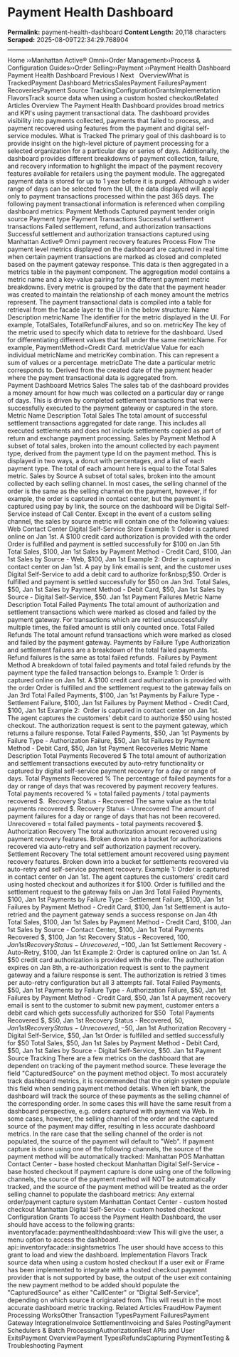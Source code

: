 # Payment Health Dashboard

**Permalink:** payment-health-dashboard
**Content Length:** 20,118 characters
**Scraped:** 2025-08-09T22:34:29.768904

---

Home &rsaquo;&rsaquo;Manhattan Active® Omni&rsaquo;&rsaquo;Order Management&rsaquo;&rsaquo;Process & Configuration Guides&rsaquo;&rsaquo;Order Selling&rsaquo;&rsaquo;Payment ››Payment Health Dashboard Payment Health Dashboard Previous&nbsp;I&nbsp;Next &nbsp; OverviewWhat is TrackedPayment&nbsp;Dashboard MetricsSalesPayment FailuresPayment RecoveriesPayment Source TrackingConfigurationGrantsImplementation FlavorsTrack source&nbsp;data when using a custom hosted checkoutRelated Articles Overview The&nbsp;Payment Health Dashboard provides broad metrics and KPI&#39;s using payment transactional data. The dashboard provides visibility into payments collected, payments that failed to process, and payment recovered using features from the payment and digital self-service&nbsp;modules. What is Tracked The primary goal of this dashboard is to provide insight on the high-level picture of payment processing for a selected organization for a particular day or&nbsp;series of days. Additionally, the dashboard provides different breakdowns of payment collection, failure, and recovery information to highlight the impact of the payment recovery features available for retailers using the payment module. The aggregated payment data is stored for up to 1 year before it is purged. Although a wider range of days&nbsp;can be selected from the UI, the data displayed will apply only to payment&nbsp;transactions processed within the past 365 days. The following payment transactional information is referenced when compiling dashboard metrics: Payment Methods Captured payment tender origin source Payment type Payment Transactions Successful settlement transactions Failed settlement, refund, and authorization transactions Successful&nbsp;settlement and authorization&nbsp;transactions captured&nbsp;using Manhattan Active&reg; Omni payment recovery features Process Flow The payment level metrics displayed on the dashboard are captured in real time when certain&nbsp;payment transactions are marked as&nbsp;closed and completed based on the payment gateway response. This data is then&nbsp;aggregated in a metrics table in the payment component. The aggregation model contains a metric name and a key-value pairing for the different payment metric breakdowns. Every metric is grouped by the date that the payment header was created to maintain the relationship of each money amount the metrics represent. The payment transactional data is compiled into a table for retrieval from the facade layer to the UI in the below structure: Name Description metricName The identifier for the metric displayed in the UI. For example, TotalSales, TotalRefundFailures, and so on. metricKey The key of the metric used to specify which data to retrieve for the dashboard. Used for differentiating different values that fall under the same metricName. For example, PaymentMethod=Credit Card. metricValue Value for each individual metricName and metricKey combination. This can represent a sum of values or a percentage. metricDate The date a particular metric corresponds to. Derived from the created date of the payment header where the payment transactional data is aggregated from. Payment&nbsp;Dashboard Metrics Sales The sales tab of the dashboard provides a money amount for how much was collected on a particular day or range of days. This is driven by completed settlement transactions that were successfully executed to the payment gateway or captured in the store. Metric Name Description Total Sales The total amount of successful settlement transactions aggregated for date range. This includes all executed settlements and does not include settlements copied as part of return and exchange payment processing. Sales by Payment Method A subset of total sales, broken into the amount collected by each payment type, derived from the payment type Id on the payment method. This is displayed in two ways, a donut with percentages, and a list of each payment type. The total of each amount here is equal to the Total Sales metric. Sales by Source A subset of total sales, broken into the amount collected by each selling channel. In most cases, the selling channel of the order is the same as the selling channel on the payment, however, if for example, the order is captured in contact center, but the payment is captured using pay by link, the source on the dashboard will be Digital Self-Service instead of Call Center. Except in the event of a custom selling channel, the sales by source metric will contain one of the following values: Web Contact Center Digital Self-Service Store Example 1: Order is captured online on Jan 1st. A $100 credit card authorization is provided with the order Order is fulfilled and payment is settled&nbsp;successfully for $100 on Jan 5th Total Sales, $100, Jan 1st Sales by Payment Method - Credit Card, $100, Jan 1st Sales by Source - Web, $100, Jan 1st Example 2: Order is captured in contact center on Jan 1st. A pay by link email is sent, and the customer uses Digital Self-Service to add a debit card to authorize for&nbsp;$50. Order is fulfilled and payment is settled successfully for $50 on Jan 3rd. Total Sales, $50, Jan 1st Sales by Payment Method - Debit Card, $50, Jan 1st Sales by Source - Digital Self-Service, $50. Jan 1st Payment Failures Metric Name Description Total Failed Payments The total amount of authorization and settlement transactions which were marked as closed and failed by the payment gateway. For transactions which are retried unsuccessfully multiple times, the failed amount is still only counted once. Total Failed Refunds The total amount refund transactions which were marked as closed and failed by the payment gateway. Payments by Failure Type Authorization and settlement failures are a breakdown of the total failed payments. Refund failures is the same as total failed refunds.&nbsp; Failures by Payment Method A breakdown of total failed payments and total failed refunds by the payment type the failed transaction belongs to. Example 1: Order is captured online on Jan 1st. A $100 credit card authorization is provided with the order Order is fulfilled and the settlement request to the gateway fails on Jan 3rd Total Failed Payments, $100, Jan 1st Payments by Failure Type - Settlement Failure, $100, Jan 1st Failures by Payment Method - Credit Card, $100, Jan 1st Example 2:&nbsp; Order is captured in contact center on Jan 1st. The agent captures the customers&#39; debit card to authorize $50 using hosted checkout. The authorization request is sent&nbsp;to the payment gateway, which returns a failure&nbsp;response. Total Failed Payments, $50, Jan 1st Payments by Failure Type - Authorization Failure, $50, Jan 1st Failures by Payment Method - Debit Card, $50, Jan 1st Payment Recoveries Metric Name Description Total Payments Recovered $ The total amount of authorization and settlement transactions executed by auto-retry functionality or captured by digital self-service payment recovery for a day or range of days. Total Payments Recovered % The percentage of failed payments for a day or range of days that was recovered by payment recovery features. Total payments recovered % = total failed payments / total payments recovered $.&nbsp; Recovery Status - Recovered The same value as the total payments recovered $. Recovery Status - Unrecovered The amount of payment failures for a day or range of days that has not been recovered. Unrecovered = total failed payments - total payments recovered $. Authorization Recovery The total authorization amount recovered using payment recovery features. Broken down into a bucket for authorizations recovered via auto-retry and self authorization payment recovery. Settlement Recovery The total settlement amount recovered using payment recovery features. Broken down into a bucket for settlements recovered via auto-retry and self-service payment recovery. Example 1: Order is captured in contact center on Jan 1st. The agent captures the customers&#39; credit&nbsp;card using hosted checkout and authorizes it for $100. Order is fulfilled and the settlement request to the gateway fails on Jan 3rd Total Failed Payments, $100, Jan 1st Payments by Failure Type - Settlement&nbsp;Failure, $100, Jan 1st Failures by Payment Method - Credit&nbsp;Card, $100, Jan 1st Settlement is auto-retried and the payment gateway sends a success response on Jan 4th Total Sales, $100, Jan 1st Sales by Payment Method - Credit Card, $100, Jan 1st Sales by Source - Contact Center, $100, Jan 1st Total Payments Recovered $, $100, Jan 1st Recovery Status - Recovered, $100, Jan 1st Recovery Status - Unrecovered, -$100, Jan 1st Settlement Recovery - Auto-Retry, $100, Jan 1st Example 2: Order is captured online on Jan 1st. A $50 credit card authorization is provided with the order. The authorization expires on Jan 8th, a re-authorization request is sent to the payment gateway and a failure response is sent. The authorization is retried 3 times per auto-retry configuration but all 3 attempts fail. Total Failed Payments, $50, Jan 1st Payments by Failure Type - Authorization&nbsp;Failure, $50, Jan 1st Failures by Payment Method - Credit&nbsp;Card, $50, Jan 1st A payment recovery email is sent to the customer to submit new payment, customer enters a debit card which gets successfully authorized for $50&nbsp; Total Payments Recovered $, $50, Jan 1st Recovery Status - Recovered, $50, Jan 1st Recovery Status - Unrecovered, -$50, Jan 1st Authorization&nbsp;Recovery - Digital Self-Service, $50, Jan 1st Order is fulfilled and settled successfully for $50 Total Sales, $50, Jan 1st Sales by Payment Method - Debit Card, $50, Jan 1st Sales by Source - Digital Self-Service, $50. Jan 1st Payment Source Tracking There are a few metrics on the dashboard that are dependent on&nbsp;tracking of the payment method source. These leverage the field &quot;CapturedSource&quot; on the payment method object. To most accurately track dashboard metrics, it is recommended that the origin system populate this field when sending payment method details.&nbsp;When left blank, the dashboard will track the source of these payments as the selling channel of the corresponding&nbsp;order.&nbsp;In some cases this will have the same result from a dashboard perspective, e.g. orders captured with payment&nbsp;via Web. In some cases, however, the selling channel of the order and the captured source of the payment may differ, resulting in less accurate dashboard metrics. In the rare case that the selling channel of the order is not populated, the source of the payment will default to &quot;Web&quot;. If payment capture is done using one of the following channels, the source of the payment method will be automatically tracked: Manhattan POS Manhattan Contact Center - base hosted checkout Manhattan Digital Self-Service - base hosted checkout If payment capture is done using one of the following channels, the source of the payment method will NOT be automatically tracked, and the source of the payment method will be treated as the order selling channel to populate the dashboard metrics: Any external order/payment capture system Manhattan Contact Center - custom hosted checkout Manhattan Digital Self-Service - custom hosted checkout Configuration Grants To access the Payment Health&nbsp;Dashboard, the user should have access to the following grants: inventoryfacade::paymenthealthdashboard::view&nbsp;This will give the user, a menu option to access the dashboard. api::inventoryfacade::insightsmetrics&nbsp;The user should have access to this grant to load and view the dashboard. Implementation Flavors Track source&nbsp;data when using a custom hosted checkout If a user exit or iFrame has been implemented to integrate with a hosted checkout payment provider that is not supported by base, the output of the user exit containing the new payment method to be added should populate the &quot;CapturedSource&quot; as either &quot;CallCenter&quot; or &quot;Digital Self-Service&quot;, depending on which source it originated from. This will result in the most accurate dashboard metric tracking. Related Articles FraudHow Payment Processing WorksOther Transaction TypesPayment FailuresPayment Gateway IntegrationeInvoice SettlementInvoicing and Sales PostingPayment Schedulers & Batch ProcessingAuthorizationRest APIs and User ExitsPayment OverviewPayment TypesRefundsCapturing PaymentTesting & Troubleshooting Payment